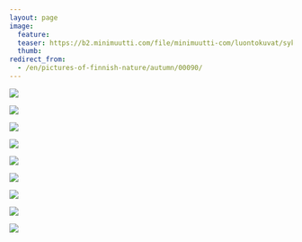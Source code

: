 ```yaml
---
layout: page
image:
  feature:
  teaser: https://b2.minimuutti.com/file/minimuutti-com/luontokuvat/syksy/3/DS42338-245px.jpg
  thumb:
redirect_from:
  - /en/pictures-of-finnish-nature/autumn/00090/
---
```


![](https://b2.minimuutti.com/file/minimuutti-com/luontokuvat/syksy/3/DS42283-800px.jpg)

![](https://b2.minimuutti.com/file/minimuutti-com/luontokuvat/syksy/3/DS42294-800px.jpg)

![](https://b2.minimuutti.com/file/minimuutti-com/luontokuvat/syksy/3/DS42292-800px.jpg)

![](https://b2.minimuutti.com/file/minimuutti-com/luontokuvat/syksy/3/DS42300-800px.jpg)

![](https://b2.minimuutti.com/file/minimuutti-com/luontokuvat/syksy/3/DS42303-800px.jpg)

![](https://b2.minimuutti.com/file/minimuutti-com/luontokuvat/syksy/3/DS42327-800px.jpg)

![](https://b2.minimuutti.com/file/minimuutti-com/luontokuvat/syksy/3/DS42344-800px.jpg)

![](https://b2.minimuutti.com/file/minimuutti-com/luontokuvat/syksy/3/DS42338-800px.jpg)

![](https://b2.minimuutti.com/file/minimuutti-com/luontokuvat/syksy/3/DS42343-800px.jpg)
